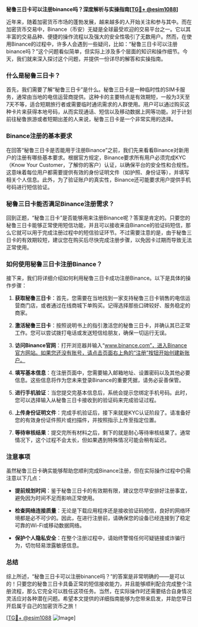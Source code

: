 **秘鲁三日卡可以注册binance吗？深度解析与实操指南[[TG💪+ @esim1088](https://t.me/s/esim1088)]**

近年来，随着加密货币市场的蓬勃发展，越来越多的人开始关注和参与其中。而在加密货币交易中，Binance（币安）无疑是全球最受欢迎的交易平台之一。它以其丰富的交易品种、便捷的操作流程以及强大的安全性吸引了无数用户。然而，在使用Binance的过程中，许多人会遇到一些疑问，比如：“秘鲁三日卡可以注册binance吗？”这个问题看似简单，但实际上涉及多个层面的知识和操作细节。今天，我们就来深入探讨这个问题，并提供一份详尽的解答和实操指南。

### 什么是秘鲁三日卡？

首先，我们需要了解“秘鲁三日卡”是什么。秘鲁三日卡是一种临时性的SIM卡服务，通常由当地的电信运营商提供。这种卡的主要特点是有效期短，一般为3天至7天不等，适合短期旅行者或需要临时通讯需求的人群使用。用户可以通过购买这种卡片来获得本地号码，从而实现通话、短信以及移动数据上网等功能。对于计划前往秘鲁旅游或者短期出差的人来说，秘鲁三日卡是一个非常实用的选择。

### Binance注册的基本要求

在回答“秘鲁三日卡是否能用于注册Binance”之前，我们先来看看Binance对新用户的注册有哪些基本要求。根据官方规定，Binance要求所有用户必须完成KYC（Know Your Customer，了解你的客户）认证，以确保平台的安全性和合规性。这意味着每位用户都需要提供有效的身份证明文件（如护照、身份证等），并填写相关个人信息。此外，为了验证账户的真实性，Binance还可能要求用户提供手机号码进行短信验证。

### 秘鲁三日卡能否满足Binance注册需求？

回到正题，“秘鲁三日卡”是否能够用来注册Binance呢？答案是肯定的。只要您的秘鲁三日卡能够正常使用短信功能，并且可以接收来自Binance的验证码短信，那么它就可以用于完成注册过程中的短信验证环节。不过需要注意的是，由于秘鲁三日卡的有效期较短，建议您在购买后尽快完成注册步骤，以免因卡过期而导致无法正常使用。

### 如何使用秘鲁三日卡注册Binance？

接下来，我们将详细介绍如何利用秘鲁三日卡成功注册Binance。以下是具体的操作步骤：

1. **获取秘鲁三日卡**：首先，您需要在当地找到一家支持秘鲁三日卡销售的电信运营商门店，或者通过在线商城下单购买。记得选择那些口碑较好、服务稳定的商家。
   
2. **激活秘鲁三日卡**：按照说明书上的指引激活您的秘鲁三日卡，并确认其已正常工作。您可以尝试拨打电话或发送短信给朋友，确保一切运行无误。

3. **访问Binance官网**：打开浏览器并输入“www.binance.com”，进入Binance官方网站。如果您还没有账号，请点击页面右上角的“注册”按钮开始创建新账户。

4. **填写基本信息**：在注册页面中，您需要输入邮箱地址、设置密码以及其他必要信息。这些信息将作为您未来登录Binance的重要凭据，请务必妥善保管。

5. **进行手机验证**：当您提交完基本信息后，系统会提示您绑定手机号码。此时，您可以选择输入从秘鲁三日卡接收到的验证码来完成验证过程。

6. **上传身份证明文件**：完成手机验证后，接下来就是KYC认证阶段了。请准备好您的有效身份证件照片或扫描件，并按照指示上传至指定位置。

7. **等待审核结果**：提交完所有材料之后，剩下的就是耐心等待审核结果了。通常情况下，这个过程不会太长，但如果遇到特殊情况可能会稍有延迟。

### 注意事项

虽然秘鲁三日卡确实能够帮助您顺利完成Binance注册，但在实际操作过程中仍需注意以下几点：

- **提前规划时间**：鉴于秘鲁三日卡的有效期有限，建议您尽早安排好注册事宜，避免因为时间不足而影响正常使用。
  
- **检查网络连接质量**：无论是下载应用程序还是接收验证码短信，良好的网络环境都是必不可少的。因此，在进行注册前，请确保您的设备已经连接到了稳定可靠的Wi-Fi或移动数据网络。

- **保护个人隐私安全**：在整个注册过程中，请始终警惕任何可疑链接或诈骗行为，切勿轻易泄露敏感信息。

### 总结

综上所述，“秘鲁三日卡可以注册binance吗？”的答案是非常明确的——是可以的！只要您的秘鲁三日卡具备正常的短信接收能力，并且能够顺利配合完成整个注册流程，那么它完全可以胜任这项任务。当然，在实际操作时还需要结合自身情况灵活应对各种潜在问题。希望本文提供的详细指南能够为您带来启发，并助您早日开启属于自己的加密货币之旅！

[[TG💪+ @esim1088](https://t.me/s/esim1088) ![Image](https://i.postimg.cc/4NQfJmqS/Snipaste-2025-05-13-00-14-12.png)]
